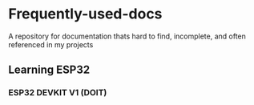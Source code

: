 # Frequently-used-docs
A repository for documentation thats hard to find, incomplete, and often referenced in my projects
## Learning ESP32

### ESP32 DEVKIT V1 (DOIT)
